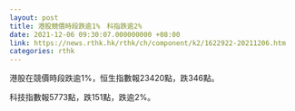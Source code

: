```yaml
---
layout: post
title: 港股競價時段跌逾1%　科指跌逾2%
date: 2021-12-06 09:30:07.000000000 +08:00
link: https://news.rthk.hk/rthk/ch/component/k2/1622922-20211206.htm
categories: rthk
---
```


港股在競價時段跌逾1%，恒生指數報23420點，跌346點。

科技指數報5773點，跌151點，跌逾2%。
